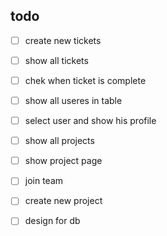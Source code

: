 todo
------------------

- [ ] create new tickets
- [ ] show all tickets
- [ ] chek when ticket is complete


- [ ] show all useres in table
- [ ] select user and show his profile

- [ ] show all projects
- [ ] show project page
- [ ] join team
- [ ] create new project



- [ ] design for db
